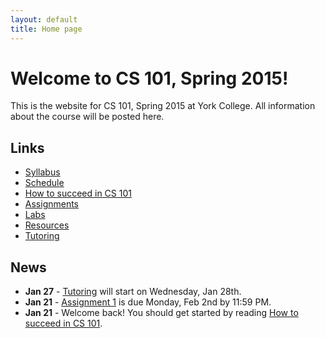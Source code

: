 ```yaml
---
layout: default
title: Home page
---
```


# Welcome to CS 101, Spring 2015!

This is the website for CS 101, Spring 2015 at York College.
All information about the course will be posted here.

## Links

* [Syllabus](syllabus.html)
* [Schedule](schedule.html)
* [How to succeed in CS 101](success.html)
* [Assignments](assign/index.html)
* [Labs](labs/index.html)
* [Resources](resources.html)
* [Tutoring](tutoring.html)

## News

* **Jan 27** - [Tutoring](tutoring.html) will start on Wednesday, Jan 28th.
* **Jan 21** - [Assignment 1](assign/assign01.html) is due Monday, Feb 2nd by 11:59 PM.
* **Jan 21** - Welcome back!  You should get started by reading [How to succeed in CS 101](success.html).

<!-- vim:set wrap: ­-->
<!-- vim:set linebreak: -->
<!-- vim:set nolist: -->
